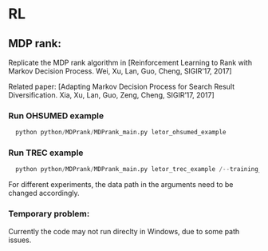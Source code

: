 # RL

## MDP rank:
Replicate the MDP rank algorithm in [Reinforcement Learning to Rank with Markov Decision Process. Wei, Xu, Lan, Guo, Cheng, SIGIR’17, 2017]

Related paper: [Adapting Markov Decision Process for Search Result Diversification. Xia, Xu, Lan, Guo, Zeng, Cheng, SIGIR’17, 2017]

### Run OHSUMED example
```python
  python python/MDPrank/MDPrank_main.py letor_ohsumed_example
```
### Run TREC example
```python
  python python/MDPrank/MDPrank_main.py letor_trec_example /--training_set Letor/TREC/TD2003/Data/Fold1/trainingset.txt --valid_set Letor/TREC/TD2003/Data/Fold1/validationset.txt --test_set Letor/TREC/TD2003/Data/Fold1/testset.txt
```
For different experiments, the data path in the arguments need to be changed accordingly.

### Temporary problem: 
Currently the code may not run direclty in Windows, due to some path issues.
